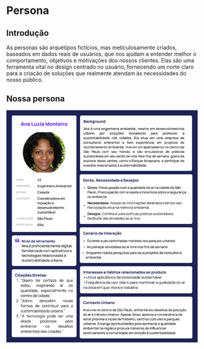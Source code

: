 # Persona

## Introdução

As personas são arquétipos fictícios, mas meticulosamente criados, baseados em dados reais de usuários, que nos ajudam a entender melhor o comportamento, objetivos e motivações dos nossos clientes. Elas são uma ferramenta vital no design centrado no usuário, fornecendo um norte claro para a criação de soluções que realmente atendam às necessidades do nosso público.

## Nossa persona

![Persona](../../../static/img/persona.png)
